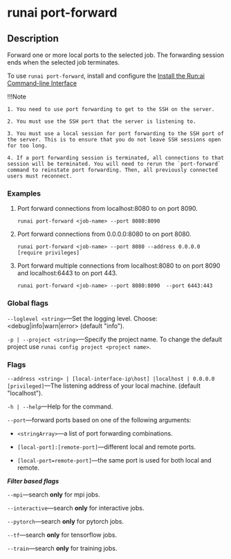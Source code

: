 # runai port-forward

## Description

Forward one or more local ports to the selected job. The forwarding session ends when the selected job terminates.

To use `runai port-forward`, install and configure the [Install the Run:ai Command-line Interface](../../admin/researcher-setup/cli-install.md)

!!!Note

    1. You need to use port forwarding to get to the SSH on the server.
    
    2. You must use the SSH port that the server is listening to.
 
    3. You must use a local session for port forwarding to the SSH port of the server. This is to ensure that you do not leave SSH sessions open for too long.

    4. If a port forwarding session is terminated, all connections to that session will be terminated. You will need to rerun the `port-forward` command to reinstate port forwarding. Then, all previously connected users must reconnect.

### Examples

1. Port forward connections from localhost:8080 to <job-name> on port 8090.

    `runai port-forward <job-name> --port 8080:8090`

2. Port forward connections from 0.0.0.0:8080 to <job-name> on port 8080.

    `runai port-forward <job-name> --port 8080 --address 0.0.0.0 [require privileges]`

3. Port forward multiple connections from localhost:8080 to <job-name> on port 8090 and localhost:6443 to <job-name> on port 443.

    `runai port-forward <job-name> --port 8080:8090  --port 6443:443`

### Global flags

`--loglevel <string>`&mdash;Set the logging level. Choose: <debug|info|warn|error> (default "info").

`-p | --project <string>`&mdash;Specify the project name. To change the default project use `runai config project <project name>`.

### Flags

`--address <string> | [local-interface-ip\host] |localhost | 0.0.0.0 [privileged]`&mdash;The listening address of your local machine. (default "localhost").

`-h | --help`&mdash;Help for the command.

`--port`&mdash;forward ports based on one of the following arguments:

  * `<stringArray>`&mdash;a list of port forwarding combinations.

  * `[local-port]:[remote-port]`&mdash;different local and remote ports.

  * `[local-port=remote-port]`&mdash;the same port is used for both local and remote.

***Filter based flags***

`--mpi`&mdash;search **only** for mpi jobs.

`--interactive`&mdash;search **only** for interactive jobs.

`--pytorch`&mdash;search **only** for pytorch jobs.

`--tf`&mdash;search **only** for tensorflow jobs.

`--train`&mdash;search **only** for training jobs.
